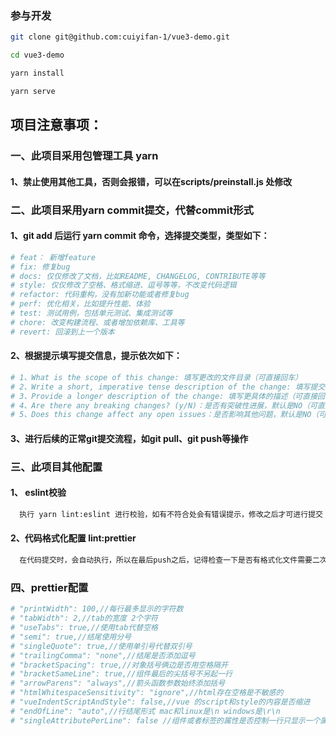 ### 参与开发

```bash
git clone git@github.com:cuiyifan-1/vue3-demo.git

cd vue3-demo

yarn install

yarn serve
```

## 项目注意事项：

### 一、此项目采用包管理工具 yarn

#### 1、禁止使用其他工具，否则会报错，可以在scripts/preinstall.js 处修改

### 二、此项目采用yarn commit提交，代替commit形式

#### 1、git add 后运行 yarn commit 命令，选择提交类型，类型如下：

```bash
# feat： 新增feature
# fix: 修复bug
# docs: 仅仅修改了文档，比如README, CHANGELOG, CONTRIBUTE等等
# style: 仅仅修改了空格、格式缩进、逗号等等，不改变代码逻辑
# refactor: 代码重构，没有加新功能或者修复bug
# perf: 优化相关，比如提升性能、体验
# test: 测试用例，包括单元测试、集成测试等
# chore: 改变构建流程、或者增加依赖库、工具等
# revert: 回滚到上一个版本
```

#### 2、根据提示填写提交信息，提示依次如下：

```bash
# 1、What is the scope of this change: 填写更改的文件目录（可直接回车）
# 2、Write a short, imperative tense description of the change: 填写提交描述
# 3、Provide a longer description of the change: 填写更具体的描述（可直接回车）
# 4、Are there any breaking changes? (y/N)：是否有突破性进展，默认是NO（可直接回车）
# 5、Does this change affect any open issues：是否影响其他问题，默认是NO（可直接回车）
```

#### 3、进行后续的正常git提交流程，如git pull、git push等操作

### 三、此项目其他配置

#### 1、 eslint校验

```bash
  执行 yarn lint:eslint 进行校验，如有不符合处会有错误提示，修改之后才可进行提交
```

#### 2、代码格式化配置 lint:prettier

```bash
  在代码提交时，会自动执行，所以在最后push之后，记得检查一下是否有格式化文件需要二次提交
```

### 四、prettier配置

```bash
# "printWidth": 100,//每行最多显示的字符数
# "tabWidth": 2,//tab的宽度 2个字符
# "useTabs": true,//使用tab代替空格
# "semi": true,//结尾使用分号
# "singleQuote": true,//使用单引号代替双引号
# "trailingComma": "none",//结尾是否添加逗号
# "bracketSpacing": true,//对象括号俩边是否用空格隔开
# "bracketSameLine": true,//组件最后的尖括号不另起一行
# "arrowParens": "always",//箭头函数参数始终添加括号
# "htmlWhitespaceSensitivity": "ignore",//html存在空格是不敏感的
# "vueIndentScriptAndStyle": false,//vue 的script和style的内容是否缩进
# "endOfLine": "auto",//行结尾形式 mac和linux是\n windows是\r\n
# "singleAttributePerLine": false //组件或者标签的属性是否控制一行只显示一个属性
```
